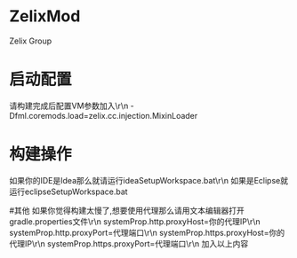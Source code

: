 # ZelixMod
Zelix Group

# 启动配置
请构建完成后配置VM参数加入\r\n
	-Dfml.coremods.load=zelix.cc.injection.MixinLoader

# 构建操作
如果你的IDE是Idea那么就请运行ideaSetupWorkspace.bat\r\n
如果是Eclipse就运行eclipseSetupWorkspace.bat

#其他
如果你觉得构建太慢了,想要使用代理那么请用文本编辑器打开gradle.properties文件\r\n
	systemProp.http.proxyHost=你的代理IP\r\n
	systemProp.http.proxyPort=代理端口\r\n
	systemProp.https.proxyHost=你的代理IP\r\n
	systemProp.https.proxyPort=代理端口\r\n
加入以上内容
